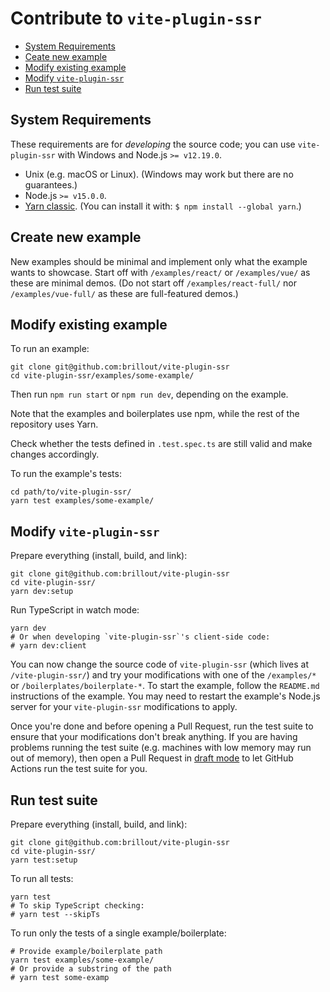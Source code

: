 # Contribute to `vite-plugin-ssr`

- [System Requirements](#system-requirements)
- [Ceate new example](#create-new-example)
- [Modify existing example](#modify-existing-example)
- [Modify `vite-plugin-ssr`](#modify-vite-plugin-ssr)
- [Run test suite](#run-test-suite)


## System Requirements

These requirements are for *developing* the source code; you can use `vite-plugin-ssr` with Windows and Node.js `>= v12.19.0`.

- Unix (e.g. macOS or Linux). (Windows may work but there are no guarantees.)
- Node.js `>= v15.0.0`.
- [Yarn classic](https://classic.yarnpkg.com/). (You can install it with: `$ npm install --global yarn`.)

## Create new example

New examples should be minimal and implement only what the example wants to showcase.
Start off with `/examples/react/` or `/examples/vue/` as these are minimal demos.
(Do not start off `/examples/react-full/` nor `/examples/vue-full/` as these are full-featured demos.)

## Modify existing example

To run an example:

```shell
git clone git@github.com:brillout/vite-plugin-ssr
cd vite-plugin-ssr/examples/some-example/
```

Then run `npm run start` or `npm run dev`, depending on the example.

Note that the examples and boilerplates use npm, while the rest of the repository uses Yarn.

Check whether the tests defined in `.test.spec.ts` are still valid and make changes accordingly.

To run the example's tests:

```shell
cd path/to/vite-plugin-ssr/
yarn test examples/some-example/
```


## Modify `vite-plugin-ssr`

Prepare everything (install, build, and link):

```shell
git clone git@github.com:brillout/vite-plugin-ssr
cd vite-plugin-ssr/
yarn dev:setup
```

Run TypeScript in watch mode:

```shell
yarn dev
# Or when developing `vite-plugin-ssr`'s client-side code:
# yarn dev:client
```

You can now change the source code of `vite-plugin-ssr` (which lives at `/vite-plugin-ssr/`) and try your modifications with one of the `/examples/*` or `/boilerplates/boilerplate-*`.
To start the example, follow the `README.md` instructions of the example.
You may need to restart the example's Node.js server for your `vite-plugin-ssr` modifications to apply.

Once you're done and before opening a Pull Request, run the test suite to ensure that your modifications don't break anything.
If you are having problems running the test suite (e.g. machines with low memory may run out of memory),
then open a Pull Request in
[draft mode](https://docs.github.com/en/github/collaborating-with-pull-requests/proposing-changes-to-your-work-with-pull-requests/changing-the-stage-of-a-pull-request#converting-a-pull-request-to-a-draft)
to let GitHub Actions run the test suite for you.


## Run test suite

Prepare everything (install, build, and link):

```shell
git clone git@github.com:brillout/vite-plugin-ssr
cd vite-plugin-ssr/
yarn test:setup
```

To run all tests:

```shell
yarn test
# To skip TypeScript checking:
# yarn test --skipTs
```

To run only the tests of a single example/boilerplate:

```shell
# Provide example/boilerplate path
yarn test examples/some-example/
# Or provide a substring of the path
# yarn test some-examp
```


